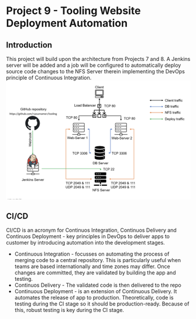 # Project 9 - Tooling Website Deployment Automation

## Introduction
This project will build upon the architecture from Projects 7 and 8. A Jenkins server will be added and a job will be configured to automatically deploy source code changes to the NFS Server therein implementing the DevOps principle of Continuous Integration.
![Architecture](/Project9/images/architecture.png)

## CI/CD
CI/CD is an acronym for Continuos Integration, Continuos Delivery and Continuos Deployment - key principles in DevOps to deliver apps to customer by introducing automation into the development stages.   
*  Continuous Integration - focusses on automating the process of merging code to a central repository. This is particularly useful when teams are based internationally and time zones may differ. Once changes are committed, they are validated by building the app and testing. 
* Continuos Delivery - The validated code is then delivered to the repo
* Continuous Deployment - is an extension of Continuous Delivery. It automates the release of app to production. Theoretically, code is testing during the CI stage so it should be production-ready. Because of this, robust testing is key during the CI stage. 

